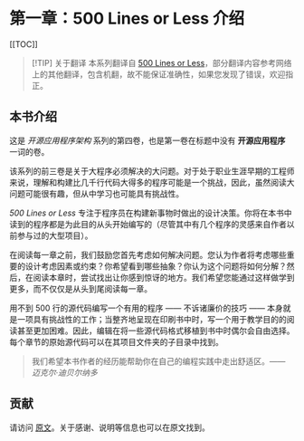 # 第一章：500 Lines or Less 介绍

[[TOC]]

> [!TIP] 关于翻译
> 本系列翻译自 [500 Lines or Less](http://aosabook.org/en/500L/archives.html)，部分翻译内容参考网络上的其他翻译，包含机翻，故不能保证准确性，如果您发现了错误，欢迎指正。

## 本书介绍

这是 *开源应用程序架构* 系列的第四卷，也是第一卷在标题中没有 **开源应用程序** 一词的卷。

该系列的前三卷是关于大程序必须解决的大问题。对于处于职业生涯早期的工程师来说，理解和构建比几千行代码大得多的程序可能是一个挑战，因此，虽然阅读大问题可能很有趣，但从中学习也可能具有挑战性。

*500 Lines or Less* 专注于程序员在构建新事物时做出的设计决策。你将在本书中读到的程序都是为此目的从头开始编写的（尽管其中有几个程序的灵感来自作者以前参与过的大型项目）。

在阅读每一章之前，我们鼓励您首先考虑如何解决问题。您认为作者将考虑哪些重要的设计考虑因素或约束？你希望看到哪些抽象？你认为这个问题将如何分解？然后，在阅读本章时，尝试找出让你感到惊讶的地方。我们希望您能通过这样做学到更多，而不仅仅是从头到尾阅读每一章。

用不到 500 行的源代码编写一个有用的程序 —— 不诉诸廉价的技巧 —— 本身就是一项具有挑战性的工作；当整齐地呈现在印刷书中时，写一个用于教学目的的阅读甚至更加困难。因此，编辑在将一些源代码格式移植到书中时偶尔会自由选择。每个章节的原始源代码可以在其项目文件夹的子目录中找到。

> 我们希望本书作者的经历能帮助你在自己的编程实践中走出舒适区。*—— 迈克尔·迪贝尔纳多*

## 贡献

请访问 [原文](http://aosabook.org/en/500L/introduction.html)。关于感谢、说明等信息也可以在原文找到。
